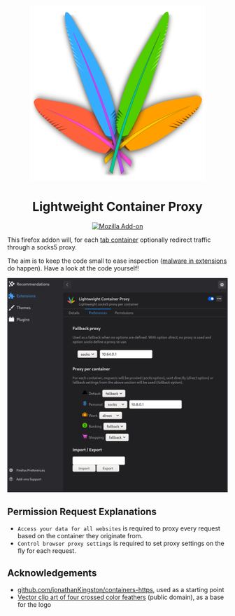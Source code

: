<!-- insert
---
title: "Lightweight Container Proxy"
date: 2021-08-23T20:13:46Z
description: "🔒 Lightweight firefox addon providing socks5 proxy per container"
tags:
- Firefox
- SOCKS
- Proxy
---
{{< rawhtml >}}
<div align=center class="badges center">
{{< /rawhtml >}}
end_insert -->

<!-- remove -->
<div align=center>
<!-- end_remove -->

![logo](https://raw.githubusercontent.com/cljoly/lightweight-container-proxy/master/logo.svg)

<!-- remove -->
# Lightweight Container Proxy
<!-- end_remove -->

[![Mozilla Add-on](https://img.shields.io/amo/v/lightweight-container-proxy-02?color=blueviolet&label=Get%20it%20now%21&logo=firefox&style=for-the-badge)](https://addons.mozilla.org/en-US/firefox/addon/lightweight-container-proxy-02/?utm_source=github.com&utm_medium=shield)

<!-- insert
{{< rawhtml >}}
end_insert -->
</div>
<!-- insert
{{< /rawhtml >}}
end_insert -->

<!-- insert
{{< github_badge >}}
end_insert -->

This firefox addon will, for each [tab container](https://addons.mozilla.org/en-GB/firefox/addon/multi-account-containers/) optionally redirect traffic through a socks5 proxy.

The aim is to keep the code small to ease inspection ([malware in extensions](https://lwn.net/Articles/846272/) do happen). Have a look at the code yourself!

![Settings page](https://raw.githubusercontent.com/cljoly/lightweight-container-proxy/master/img/screenshot.png)

## Permission Request Explanations

- `Access your data for all websites` is required to proxy every request based on the container they originate from.
- `Control browser proxy settings` is required to set proxy  settings on the fly for each request.

## Acknowledgements

- [github.com/jonathanKingston/containers-https](https://github.com/jonathanKingston/containers-https), used as a starting point
- [Vector clip art of four crossed color feathers](https://publicdomainvectors.org/en/free-clipart/Vector-clip-art-of-four-crossed-color-feathers/31643.html) (public domain), as a base for the logo
